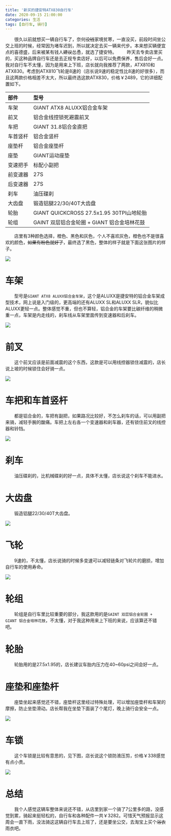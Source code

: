 ```yaml
---
title: '新买的捷安特ATX830自行车'
date: 2020-09-15 21:00:00
categories: 生活
tags: [自行车, 骑行]
---
```


&emsp;&emsp;很久以前就想买一辆自行车了，奈何~~没钱~~家境贫寒，一直没买，前段时间坐公交上班的时候，经常因为堵车迟到，所以就决定去买一辆来代步。本来想买辆便宜点的喜德盛，后来被某有钱人~~建议~~怂恿，就选了捷安特。
&emsp;&emsp;昨天去专卖店里买的，买这种品牌自行车还是去正规专卖店好，以后可以免费保养，售后会好一点。我对自行车不太懂，因为是用来上下班，店长就向我推荐了两款，ATX810和ATX830。考虑到ATX810飞轮是8速的（店长说9速的稳定性比8速的好很多），而且这两款价格相差不太大，所以最终选这款ATX830，价格￥2489，它的详细配置如下。

| 部件		| 型号 |
| :--		| :-- |
| 车架		| GIANT ATX8 ALUXX铝合金车架 |
| 前叉		| 铝合金线控锁死避震前叉 |
| 车把		| GIANT 31.8铝合金直把 |
| 车首竖杆	| 铝合金竖杆 |
| 座垫杆	| 铝合金座垫杆 |
| 座垫		| GIANT运动座垫 |
| 变速把手	| 标配小副把 |
| 前变速器	| 27S |
| 后变速器	| 27S |
| 刹车		| 油压碟刹 |
| 大齿盘	| 锻造铝腿22/30/40T大齿盘 |
| 轮胎		| GIANT QUICKCROSS 27.5x1.95 30TPI山地轮胎 |
| 轮组		| GAINT 双层铝合金轮圈 + GIANT 铝合金培林花鼓 |

&emsp;&emsp;店里有3种颜色选择，橙色、黑色和灰色，个人不喜欢灰色，橙色也不是很喜欢的颜色，~~如果有粉色就好了~~，最终选了黑色，整体的样子就是下面这张图片的样子。

![](/images/live/new_bicycle_ATX830/IMG_2892.JPG)

# 车架
&emsp;&emsp;型号是`GIANT ATX8 ALUXX铝合金车架`，这个是ALUXX是捷安特的铝合金车架成型技术，网上说是入门级的，更高端的还有ALUXX SL和ALUXX SLR，貌似比ALUXX更轻一点。整体感觉不重，但也不算轻，铝合金的车架要比碳纤维的稍微重一点，车架是内走线的，刹车线从车架里面传到变速器和后刹车。

![](/images/live/new_bicycle_ATX830/IMG_2894.JPG)

# 前叉
&emsp;&emsp;这个前叉应该是前面减震的这个东西，这款是可以用线控器锁住减震的，店长说上坡的时候锁住会好骑一点。

![](/images/live/new_bicycle_ATX830/IMG_2889.JPG)

# 车把和车首竖杆
&emsp;&emsp;都是铝合金的，车把有副把，如果路况比较好，不怎么刹车的话，可以用副把来骑，减轻手腕的酸痛。车把上左右各一个变速器和刹车器，还有锁住前叉的线控器和铃铛。

![](/images/live/new_bicycle_ATX830/handlebar.JPG)

# 刹车
&emsp;&emsp;油压碟刹的，比机械碟刹的好一点，具体不太懂，店长说这个刹车不能进水。

# 大齿盘
&emsp;&emsp;锻造铝腿22/30/40T大齿盘。

![](/images/live/new_bicycle_ATX830/IMG_2882.JPG)

# 飞轮
&emsp;&emsp;9速的，不太懂，店长说骑的时候多变速可以减轻链条对飞轮片的磨损，增加自行车的使用寿命。

![](/images/live/new_bicycle_ATX830/IMG_2878.JPG)

# 轮组
&emsp;&emsp;轮组是自行车里比较重要的部分，我这款用的是`GAINT 双层铝合金轮圈 + GIANT 铝合金培林花鼓`，不太懂，对于我这种用来上下班的来说，应该算还不错吧。

# 轮胎
&emsp;&emsp;轮胎用的是27.5x1.95的，店长建议车胎内压力在40~60psi之间会好一点。

# 座垫和座垫杆
&emsp;&emsp;座垫坐起来感觉还不错，座垫杆这里经过特殊处理，可以增加座垫杆和车架的摩擦，防止坐垫滑动。店长帮我在坐垫下面装了个尾灯，晚上骑行会安全一点。

![](/images/live/new_bicycle_ATX830/IMG_2885.JPG)

# 车锁
&emsp;&emsp;这个车锁是比较有意思的，见下图，店长说这个锁防液压剪，价格￥338感觉有点小贵。

![](/images/live/new_bicycle_ATX830/lock.jpg)

# 总结
&emsp;&emsp;我个人感觉这辆车整体来说还不错，从店里到家一个骑了7公里多的路，没感觉到累，骑起来挺轻松的，自行车和各种配件一共￥3282。可惜天气预报显示这周会一直下雨，没法骑这这辆自行车去上班了，还是要坐公交，去淘宝上买个~~浴衣~~雨衣吧。